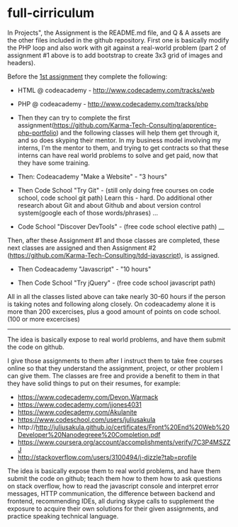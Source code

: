 # full-cirriculum

In Projects", the Assignment is the README.md file, and Q & A assets are the other files included in the github repository. First one is basically modify the PHP loop and also work with git against a real-world problem (part 2 of assignment #1 above is to add bootstrap to create 3x3 grid of images and headers). 

Before the [1st assignment](https://github.com/Karma-Tech-Consulting/apprentice-php-portfolio) they complete the following:

* HTML @ codeacademy - http://www.codecademy.com/tracks/web

* PHP @ codeacademy - http://www.codecademy.com/tracks/php

* Then they can try to complete the first assignment(https://github.com/Karma-Tech-Consulting/apprentice-php-portfolio) and the following classes will help them get through it, and so does skyping their mentor. In my business model involving my interns, I'm the mentor to them, and trying to get contracts so that these interns can have real world problems to solve and get paid, now that they have some training.

* Then: Codeacademy "Make a Website" - "3 hours"


* Then Code School "Try Git" - (still only doing free courses on code school, code school git path) Learn this - hard. Do additional other research about Git and about Github and about version control system(google each of those words/phrases) ...

* Code School "Discover DevTools" - (free code school elective path)
__

Then, after these Assignment #1 and those classes are completed, these next classes are assigned and then Assignment #2 (https://github.com/Karma-Tech-Consulting/tdd-javascript), is assigned.  

* Then Codeacademy "Javascript" - "10 hours"

* Then Code School "Try jQuery" - (free code school javascript path)

All in all the classes listed above can take nearly 30-60 hours if the person is taking notes and following along closely. On codeacademy alone it is more than 200 excercises, plus a good amount of points on code school. (100 or more excercises)
___

The idea is basically expose to real world problems, and have them submit the code on github.

I give those assignments to them after I instruct them to take free courses online so that they understand the assignment, project, or other problem I can give them. The classes are free and provide a benefit to them in that they have solid things to put on their resumes, for example: 
 * https://www.codecademy.com/Devon.Warmack
 * https://www.codecademy.com/jjones4031
 * https://www.codecademy.com/Akulanite
 * https://www.codeschool.com/users/juliusakula
 * http://http://juliusakula.github.io/certificates/Front%20End%20Web%20Developer%20Nanodegreee%20Completion.pdf
 * https://www.coursera.org/account/accomplishments/verify/7C3P4MSZZJ
 * http://stackoverflow.com/users/3100494/j-dizzle?tab=profile

The idea is basically expose them to real world problems, and have them submit the code on github; teach them how to them how to ask questions on stack overflow, how to read the javascript console and interpret error messages, HTTP communication, the difference between backend and frontend, recommending IDEs, all during skype calls to supplement the exposure to acquire their own solutions for their given assignments, and practice speaking technical language.
